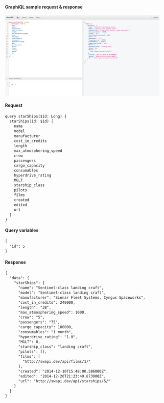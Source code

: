 #### GraphiQL sample request & response

![screenshot](https://github.com/surajcm/graphql-primer/blob/main/dev/img/graphiql_starships_by_id.png?raw=true)

#### Request
```
query starShips($id: Long) {
  starShips(id: $id) {
    name
    model
    manufacturer
    cost_in_credits
    length
    max_atmosphering_speed
    crew
    passengers
    cargo_capacity
    consumables
    hyperdrive_rating
    MGLT
    starship_class
    pilots
    films
    created
    edited
    url
  }
}

```

#### Query variables
```
{
  "id": 5
}
```

#### Response
```
{
  "data": {
    "starShips": {
      "name": "Sentinel-class landing craft",
      "model": "Sentinel-class landing craft",
      "manufacturer": "Sienar Fleet Systems, Cyngus Spaceworks",
      "cost_in_credits": 240000,
      "length": "38",
      "max_atmosphering_speed": 1000,
      "crew": "5",
      "passengers": "75",
      "cargo_capacity": 180000,
      "consumables": "1 month",
      "hyperdrive_rating": "1.0",
      "MGLT": 0,
      "starship_class": "landing craft",
      "pilots": [],
      "films": [
        "http://swapi.dev/api/films/1/"
      ],
      "created": "2014-12-10T15:48:00.586000Z",
      "edited": "2014-12-20T21:23:49.873000Z",
      "url": "http://swapi.dev/api/starships/5/"
    }
  }
}
```